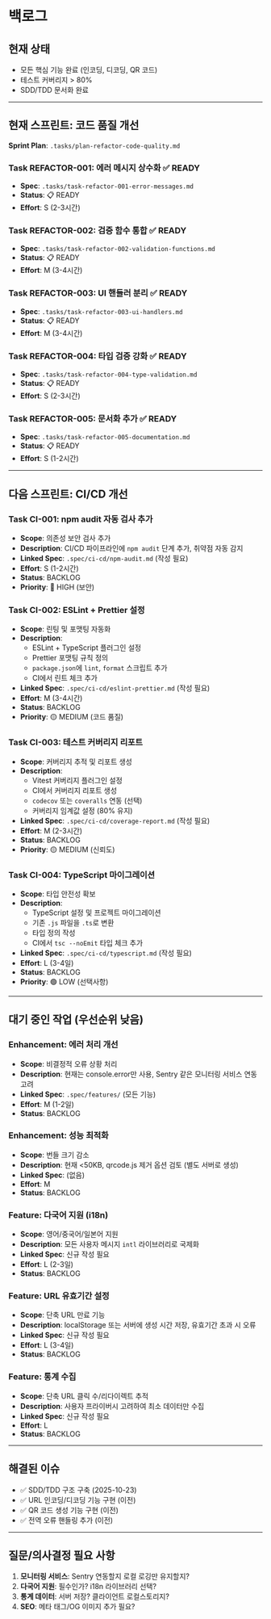 # 백로그

## 현재 상태
- 모든 핵심 기능 완료 (인코딩, 디코딩, QR 코드)
- 테스트 커버리지 > 80%
- SDD/TDD 문서화 완료

---

## 현재 스프린트: 코드 품질 개선

**Sprint Plan**: `.tasks/plan-refactor-code-quality.md`

### Task REFACTOR-001: 에러 메시지 상수화 ✅ READY
- **Spec**: `.tasks/task-refactor-001-error-messages.md`
- **Status**: 📋 READY
- **Effort**: S (2-3시간)

### Task REFACTOR-002: 검증 함수 통합 ✅ READY
- **Spec**: `.tasks/task-refactor-002-validation-functions.md`
- **Status**: 📋 READY
- **Effort**: M (3-4시간)

### Task REFACTOR-003: UI 핸들러 분리 ✅ READY
- **Spec**: `.tasks/task-refactor-003-ui-handlers.md`
- **Status**: 📋 READY
- **Effort**: M (3-4시간)

### Task REFACTOR-004: 타입 검증 강화 ✅ READY
- **Spec**: `.tasks/task-refactor-004-type-validation.md`
- **Status**: 📋 READY
- **Effort**: S (2-3시간)

### Task REFACTOR-005: 문서화 추가 ✅ READY
- **Spec**: `.tasks/task-refactor-005-documentation.md`
- **Status**: 📋 READY
- **Effort**: S (1-2시간)

---

## 다음 스프린트: CI/CD 개선

### Task CI-001: npm audit 자동 검사 추가
- **Scope**: 의존성 보안 검사 추가
- **Description**: CI/CD 파이프라인에 `npm audit` 단계 추가, 취약점 자동 감지
- **Linked Spec**: `.spec/ci-cd/npm-audit.md` (작성 필요)
- **Effort**: S (1-2시간)
- **Status**: BACKLOG
- **Priority**: 🔴 HIGH (보안)

### Task CI-002: ESLint + Prettier 설정
- **Scope**: 린팅 및 포맷팅 자동화
- **Description**:
  - ESLint + TypeScript 플러그인 설정
  - Prettier 포맷팅 규칙 정의
  - `package.json`에 `lint`, `format` 스크립트 추가
  - CI에서 린트 체크 추가
- **Linked Spec**: `.spec/ci-cd/eslint-prettier.md` (작성 필요)
- **Effort**: M (3-4시간)
- **Status**: BACKLOG
- **Priority**: 🟡 MEDIUM (코드 품질)

### Task CI-003: 테스트 커버리지 리포트
- **Scope**: 커버리지 추적 및 리포트 생성
- **Description**:
  - Vitest 커버리지 플러그인 설정
  - CI에서 커버리지 리포트 생성
  - `codecov` 또는 `coveralls` 연동 (선택)
  - 커버리지 임계값 설정 (80% 유지)
- **Linked Spec**: `.spec/ci-cd/coverage-report.md` (작성 필요)
- **Effort**: M (2-3시간)
- **Status**: BACKLOG
- **Priority**: 🟡 MEDIUM (신뢰도)

### Task CI-004: TypeScript 마이그레이션
- **Scope**: 타입 안전성 확보
- **Description**:
  - TypeScript 설정 및 프로젝트 마이그레이션
  - 기존 `.js` 파일을 `.ts`로 변환
  - 타입 정의 작성
  - CI에서 `tsc --noEmit` 타입 체크 추가
- **Linked Spec**: `.spec/ci-cd/typescript.md` (작성 필요)
- **Effort**: L (3-4일)
- **Status**: BACKLOG
- **Priority**: 🟢 LOW (선택사항)

---

## 대기 중인 작업 (우선순위 낮음)

### Enhancement: 에러 처리 개선
- **Scope**: 비결정적 오류 상황 처리
- **Description**: 현재는 console.error만 사용, Sentry 같은 모니터링 서비스 연동 고려
- **Linked Spec**: `.spec/features/` (모든 기능)
- **Effort**: M (1-2일)
- **Status**: BACKLOG

### Enhancement: 성능 최적화
- **Scope**: 번들 크기 감소
- **Description**: 현재 <50KB, qrcode.js 제거 옵션 검토 (별도 서버로 생성)
- **Linked Spec**: (없음)
- **Effort**: M
- **Status**: BACKLOG

### Feature: 다국어 지원 (i18n)
- **Scope**: 영어/중국어/일본어 지원
- **Description**: 모든 사용자 메시지 `intl` 라이브러리로 국제화
- **Linked Spec**: 신규 작성 필요
- **Effort**: L (2-3일)
- **Status**: BACKLOG

### Feature: URL 유효기간 설정
- **Scope**: 단축 URL 만료 기능
- **Description**: localStorage 또는 서버에 생성 시간 저장, 유효기간 초과 시 오류
- **Linked Spec**: 신규 작성 필요
- **Effort**: L (3-4일)
- **Status**: BACKLOG

### Feature: 통계 수집
- **Scope**: 단축 URL 클릭 수/리다이렉트 추적
- **Description**: 사용자 프라이버시 고려하여 최소 데이터만 수집
- **Linked Spec**: 신규 작성 필요
- **Effort**: L
- **Status**: BACKLOG

---

## 해결된 이슈

- ✅ SDD/TDD 구조 구축 (2025-10-23)
- ✅ URL 인코딩/디코딩 기능 구현 (이전)
- ✅ QR 코드 생성 기능 구현 (이전)
- ✅ 전역 오류 핸들링 추가 (이전)

---

## 질문/의사결정 필요 사항

1. **모니터링 서비스**: Sentry 연동할지 로컬 로깅만 유지할지?
2. **다국어 지원**: 필수인가? i18n 라이브러리 선택?
3. **통계 데이터**: 서버 저장? 클라이언트 로컬스토리지?
4. **SEO**: 메타 태그/OG 이미지 추가 필요?
